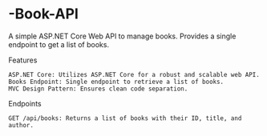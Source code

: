 # -Book-API
A simple ASP.NET Core Web API to manage books. Provides a single endpoint to get a list of books.

Features

    ASP.NET Core: Utilizes ASP.NET Core for a robust and scalable web API.
    Books Endpoint: Single endpoint to retrieve a list of books.
    MVC Design Pattern: Ensures clean code separation.

Endpoints

    GET /api/books: Returns a list of books with their ID, title, and author.

